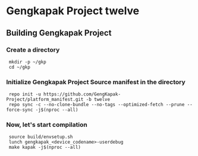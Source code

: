 
# Gengkapak Project twelve

## Building Gengkapak Project
### Create a directory
```
 mkdir -p ~/gkp
 cd ~/gkp
```

### Initialize Gengkapak Project Source manifest in the directory
```
 repo init -u https://github.com/GengKapak-Project/platform_manifest.git -b twelve
 repo sync -c --no-clone-bundle --no-tags --optimized-fetch --prune --force-sync -j$(nproc --all)
```

### Now, let's start compilation

```
 source build/envsetup.sh
 lunch gengkapak_<device_codename>-userdebug
 make kapak -j$(nproc --all)
```
